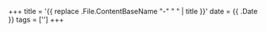 +++
title = '{{ replace .File.ContentBaseName "-" " " | title }}'
date = {{ .Date }}
tags = ['']
+++
